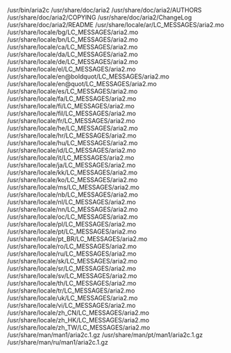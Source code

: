 /usr/bin/aria2c
/usr/share/doc/aria2
/usr/share/doc/aria2/AUTHORS
/usr/share/doc/aria2/COPYING
/usr/share/doc/aria2/ChangeLog
/usr/share/doc/aria2/README
/usr/share/locale/ar/LC_MESSAGES/aria2.mo
/usr/share/locale/bg/LC_MESSAGES/aria2.mo
/usr/share/locale/bn/LC_MESSAGES/aria2.mo
/usr/share/locale/ca/LC_MESSAGES/aria2.mo
/usr/share/locale/da/LC_MESSAGES/aria2.mo
/usr/share/locale/de/LC_MESSAGES/aria2.mo
/usr/share/locale/el/LC_MESSAGES/aria2.mo
/usr/share/locale/en@boldquot/LC_MESSAGES/aria2.mo
/usr/share/locale/en@quot/LC_MESSAGES/aria2.mo
/usr/share/locale/es/LC_MESSAGES/aria2.mo
/usr/share/locale/fa/LC_MESSAGES/aria2.mo
/usr/share/locale/fi/LC_MESSAGES/aria2.mo
/usr/share/locale/fil/LC_MESSAGES/aria2.mo
/usr/share/locale/fr/LC_MESSAGES/aria2.mo
/usr/share/locale/he/LC_MESSAGES/aria2.mo
/usr/share/locale/hr/LC_MESSAGES/aria2.mo
/usr/share/locale/hu/LC_MESSAGES/aria2.mo
/usr/share/locale/id/LC_MESSAGES/aria2.mo
/usr/share/locale/it/LC_MESSAGES/aria2.mo
/usr/share/locale/ja/LC_MESSAGES/aria2.mo
/usr/share/locale/kk/LC_MESSAGES/aria2.mo
/usr/share/locale/ko/LC_MESSAGES/aria2.mo
/usr/share/locale/ms/LC_MESSAGES/aria2.mo
/usr/share/locale/nb/LC_MESSAGES/aria2.mo
/usr/share/locale/nl/LC_MESSAGES/aria2.mo
/usr/share/locale/nn/LC_MESSAGES/aria2.mo
/usr/share/locale/oc/LC_MESSAGES/aria2.mo
/usr/share/locale/pl/LC_MESSAGES/aria2.mo
/usr/share/locale/pt/LC_MESSAGES/aria2.mo
/usr/share/locale/pt_BR/LC_MESSAGES/aria2.mo
/usr/share/locale/ro/LC_MESSAGES/aria2.mo
/usr/share/locale/ru/LC_MESSAGES/aria2.mo
/usr/share/locale/sk/LC_MESSAGES/aria2.mo
/usr/share/locale/sr/LC_MESSAGES/aria2.mo
/usr/share/locale/sv/LC_MESSAGES/aria2.mo
/usr/share/locale/th/LC_MESSAGES/aria2.mo
/usr/share/locale/tr/LC_MESSAGES/aria2.mo
/usr/share/locale/uk/LC_MESSAGES/aria2.mo
/usr/share/locale/vi/LC_MESSAGES/aria2.mo
/usr/share/locale/zh_CN/LC_MESSAGES/aria2.mo
/usr/share/locale/zh_HK/LC_MESSAGES/aria2.mo
/usr/share/locale/zh_TW/LC_MESSAGES/aria2.mo
/usr/share/man/man1/aria2c.1.gz
/usr/share/man/pt/man1/aria2c.1.gz
/usr/share/man/ru/man1/aria2c.1.gz
